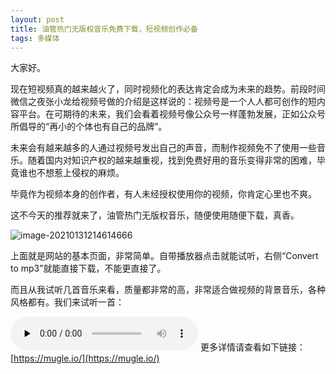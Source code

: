 ```yaml
---
layout: post
title: 油管热门无版权音乐免费下载，短视频创作必备
tags: 多媒体
---
```


大家好。

现在短视频真的越来越火了，同时视频化的表达肯定会成为未来的趋势。前段时间微信之夜张小龙给视频号做的介绍是这样说的：视频号是一个人人都可创作的短内容平台。在可期待的未来，我们会看着视频号像公众号一样蓬勃发展，正如公众号所倡导的“再小的个体也有自己的品牌”。

未来会有越来越多的人通过视频号发出自己的声音，而制作视频免不了使用一些音乐。随着国内对知识产权的越来越重视，找到免费好用的音乐变得非常的困难，毕竟谁也不想惹上侵权的麻烦。

毕竟作为视频本身的创作者，有人未经授权使用你的视频，你肯定心里也不爽。

这不今天的推荐就来了，油管热门无版权音乐，随便使用随便下载，真香。

![image-20210131214614666](https://raw.githubusercontent.com/ZhuPeng/pic/master/images/compress_image-20210131214614666.png)

上面就是网站的基本页面，非常简单。自带播放器点击就能试听，右侧“Convert to mp3”就能直接下载，不能更直接了。

而且从我试听几首音乐来看，质量都非常的高，非常适合做视频的背景音乐，各种风格都有。我们来试听一首：

<audio id="audio" controls="" preload="none"> <source id="mp3" src="https://raw.githubusercontent.com/ZhuPeng/pic/master/images/Adventures.mp3"> </audio>
更多详情请查看如下链接：[https://mugle.io/](https://mugle.io/)
